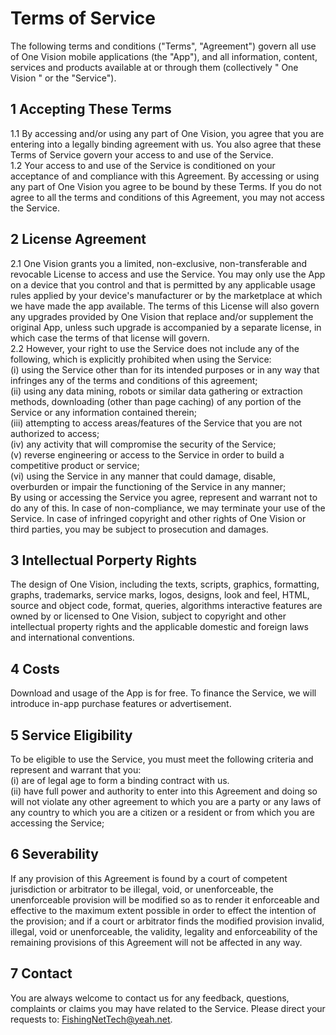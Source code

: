 # Terms of Service
The following terms and conditions (\"Terms\", \"Agreement\") govern all use of One Vision mobile applications (the \"App\"), and all information, content, services and products available at or through them (collectively \" One Vision \" or the \"Service\").
## 1 Accepting These Terms
1.1 By accessing and/or using any part of One Vision, you agree that you are entering into a legally binding agreement with us. You also agree that these Terms of Service govern your access to and use of the Service.
</br>1.2 Your access to and use of the Service is conditioned on your acceptance of and compliance with this Agreement. By accessing or using any part of One Vision you agree to be bound by these Terms. If you do not agree to all the terms and conditions of this Agreement, you may not access the Service.
## 2 License Agreement
2.1 One Vision grants you a limited, non-exclusive, non-transferable and revocable License to access and use the Service. You may only use the App on a device that you control and that is permitted by any applicable usage rules applied by your device\'s manufacturer or by the marketplace at which we have made the app available. The terms of this License will also govern any upgrades provided by One Vision that replace and/or supplement the original App, unless such upgrade is accompanied by a separate license, in which case the terms of that license will govern.
</br>2.2 However, your right to use the Service does not include any of the following, which is explicitly prohibited when using the Service:
</br>(і) using the Service other than for its intended purposes or in any way that infringes any of the terms and conditions of this agreement;
</br>(іі) using any data mining, robots or similar data gathering or extraction methods, downloading (other than page caching) of any portion of the Service or any information contained therein;
</br>(ііі) attempting to access areas/features of the Service that you are not authorized to access;
</br>(іv) any activity that will compromise the security of the Service;
</br>(v) reverse engineering or access to the Service in order to build a competitive product or service;
</br>(vі) using the Service in any manner that could damage, disable, overburden or impair the functioning of the Service in any manner;
</br>By using or accessing the Service you agree, represent and warrant not to do any of this. In case of non-compliance, we may terminate your use of the Service. In case of infringed copyright and other rights of One Vision or third parties, you may be subject to prosecution and damages.
## 3 Intellectual Porperty Rights
The design of One Vision, including the texts, scripts, graphics, formatting, graphs, trademarks, service marks, logos, designs, look and feel, HTML, source and object code, format, queries, algorithms interactive features are owned by or licensed to One Vision, subject to copyright and other intellectual property rights and the applicable domestic and foreign laws and international conventions.
## 4 Costs
Download and usage of the App is for free. To finance the Service, we will introduce in-app purchase features or advertisement.
## 5 Service Eligibility
To be eligible to use the Service, you must meet the following criteria and represent and warrant that you:
</br>(і) are of legal age to form a binding contract with us.
</br>(іі) have full power and authority to enter into this Agreement and doing so will not violate any other agreement to which you are a party or any laws of any country to which you are a citizen or a resident or from which you are accessing the Service;
## 6 Severability
If any provision of this Agreement is found by a court of competent jurisdiction or arbitrator to be illegal, void, or unenforceable, the unenforceable provision will be modified so as to render it enforceable and effective to the maximum extent possible in order to effect the intention of the provision; and if a court or arbitrator finds the modified provision invalid, illegal, void or unenforceable, the validity, legality and enforceability of the remaining provisions of this Agreement will not be affected in any way.
## 7 Contact
You are always welcome to contact us for any feedback, questions, complaints or claims you may have related to the Service. Please direct your requests to: <u>FishingNetTech@yeah.net</u>.
